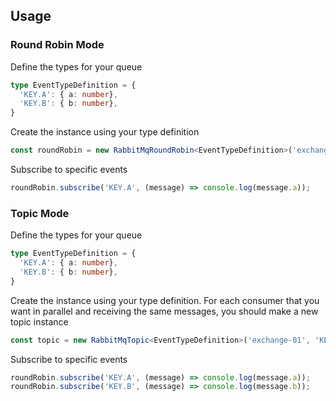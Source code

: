 ## Usage

### Round Robin Mode

Define the types for your queue
```ts
type EventTypeDefinition = {
  'KEY.A': { a: number},
  'KEY.B': { b: number},
}
```

Create the instance using your type definition
```ts
const roundRobin = new RabbitMqRoundRobin<EventTypeDefinition>('exchange-01', 'queue-01', 'KEY.#');
```

Subscribe to specific events
```ts
roundRobin.subscribe('KEY.A', (message) => console.log(message.a));
```

### Topic Mode

Define the types for your queue
```ts
type EventTypeDefinition = {
  'KEY.A': { a: number},
  'KEY.B': { b: number},
}
```

Create the instance using your type definition.
For each consumer that you want in parallel and receiving the same messages, you should make a new topic instance
```ts
const topic = new RabbitMqTopic<EventTypeDefinition>('exchange-01', 'KEY.#');
```

Subscribe to specific events
```ts
roundRobin.subscribe('KEY.A', (message) => console.log(message.a));
roundRobin.subscribe('KEY.B', (message) => console.log(message.b));
```